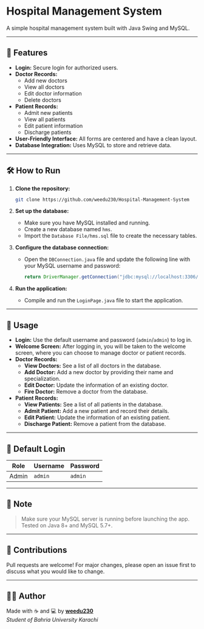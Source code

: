 # Hospital Management System

A simple hospital management system built with Java Swing and MySQL.

---

## 🚀 Features

- **Login:** Secure login for authorized users.
- **Doctor Records:**
  - Add new doctors
  - View all doctors
  - Edit doctor information
  - Delete doctors
- **Patient Records:**
  - Admit new patients
  - View all patients
  - Edit patient information
  - Discharge patients
- **User-Friendly Interface:** All forms are centered and have a clean layout.
- **Database Integration:** Uses MySQL to store and retrieve data.

---

## 🛠️ How to Run

1.  **Clone the repository:**
    ```bash
    git clone https://github.com/weedu230/Hospital-Management-System
    ```

2.  **Set up the database:**
    - Make sure you have MySQL installed and running.
    - Create a new database named `hms`.
    - Import the `Database File/hms.sql` file to create the necessary tables.

3.  **Configure the database connection:**
    - Open the `DBConnection.java` file and update the following line with your MySQL username and password:
      ```java
      return DriverManager.getConnection("jdbc:mysql://localhost:3306/hms", "root", "");
      ```

4.  **Run the application:**
    - Compile and run the `LoginPage.java` file to start the application.

---

## 📖 Usage

- **Login:** Use the default username and password (`admin`/`admin`) to log in.
- **Welcome Screen:** After logging in, you will be taken to the welcome screen, where you can choose to manage doctor or patient records.
- **Doctor Records:**
  - **View Doctors:** See a list of all doctors in the database.
  - **Add Doctor:** Add a new doctor by providing their name and specialization.
  - **Edit Doctor:** Update the information of an existing doctor.
  - **Fire Doctor:** Remove a doctor from the database.
- **Patient Records:**
  - **View Patients:** See a list of all patients in the database.
  - **Admit Patient:** Add a new patient and record their details.
  - **Edit Patient:** Update the information of an existing patient.
  - **Discharge Patient:** Remove a patient from the database.

---

## 🔑 Default Login

| Role    | Username | Password |
| ------- | -------- | -------- |
| Admin   | `admin`  | `admin`  |

---

## 📌 Note

> Make sure your MySQL server is running before launching the app.
> Tested on Java 8+ and MySQL 5.7+.

---

## 🤝 Contributions

Pull requests are welcome! For major changes, please open an issue first to discuss what you would like to change.

---

## 🧙‍♂️ Author

Made with ☕ and 💻 by **[weedu230](https.github.com/weedu230)**  
_Student of Bahria University Karachi_
